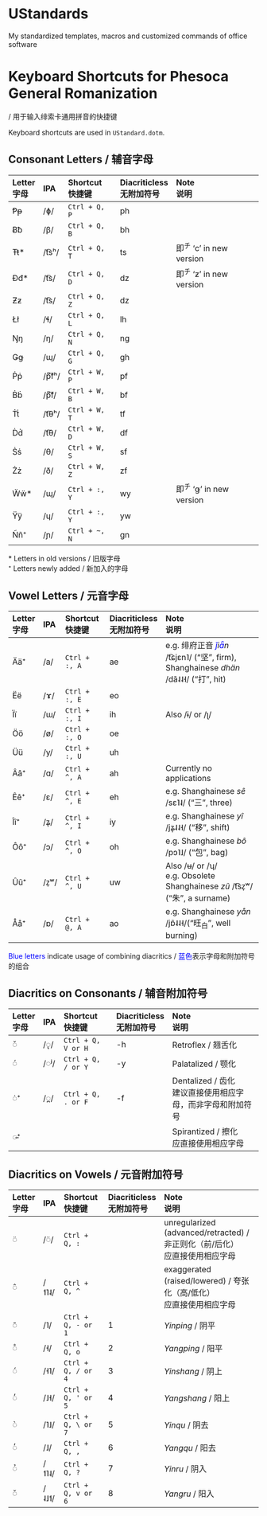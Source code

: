 # UStandards
My standardized templates, macros and customized commands of office software

# Keyboard Shortcuts for Phesoca General Romanization
/ 用于输入绯索卡通用拼音的快捷键

Keyboard shortcuts are used in `UStandard.dotm`.

## Consonant Letters / 辅音字母

|Letter<br>字母|IPA|Shortcut<br>快捷键|Diacriticless<br>无附加符号|Note<br>说明|
|:-|:-|:-|:-|:-|
|Ᵽᵽ|/ɸ/|`Ctrl + Q, P`|ph||
|Ƀƀ|/β/|`Ctrl + Q, B`|bh||
|Ŧŧ\*|/t͡sʰ/|`Ctrl + Q, T`|ts|即<sup>チ</sup> ‘c’ in new version|
|Đđ\*|/t͡s/|`Ctrl + Q, D`|dz|即<sup>チ</sup> ‘ƶ’ in new version|
|Ƶƶ|/t͡s/|`Ctrl + Q, Z`|dz||
|Łł|/ɬ/|`Ctrl + Q, L`|lh||
|Ŋŋ|/ŋ/|`Ctrl + Q, N`|ng||
|Ǥǥ|/ɰ/|`Ctrl + Q, G`|gh||
|Ṗṗ|/p͆͡fʰ/|`Ctrl + W, P`|pf||
|Ḃḃ|/p͆͡f/|`Ctrl + W, B`|bf||
|Ṫṫ|/t͡θʰ/|`Ctrl + W, T`|tf||
|Ḋḋ|/t͡θ/|`Ctrl + W, D`|df||
|Ṡṡ|/θ/|`Ctrl + W, S`|sf||
|Żż|/ð/|`Ctrl + W, Z`|zf||
|Ẅẅ\*|/ɰ/|`Ctrl + :, Y`|wy|即<sup>チ</sup> ‘ǥ’ in new version|
|Ÿÿ|/ɥ/|`Ctrl + :, Y`|yw||
|Ññ⁺|/ɲ/|`Ctrl + ~, N`|gn||

\* Letters in old versions / 旧版字母  
⁺ Letters newly added / 新加入的字母

## Vowel Letters / 元音字母

|Letter<br>字母|IPA|Shortcut<br>快捷键|Diacriticless<br>无附加符号|Note<br>说明|
|:-|:-|:-|:-|:-|
|Ää⁺|/a/|`Ctrl + :, A`|ae|e.g. 绯府正音 *<span style="color:blue">ǰ</span>i<span style="color:blue">ǟ</span>n* /t͡ɕjɛn˥/ (“坚”, firm),<br>Shanghainese *dhän* /dã˨˨˧/ (“打”, hit)|
|Ëë|/ɤ/|`Ctrl + :, E`|eo||
|Ïï|/ɯ/|`Ctrl + :, I`|ih|Also /ɨ/ or /ʅ/|
|Öö|/ø/|`Ctrl + :, O`|oe||
|Üü|/y/|`Ctrl + :, U`|uh||
|Ââ⁺|/ɑ/|`Ctrl + ^, A`|ah|Currently no applications|
|Êê⁺|/ɛ/|`Ctrl + ^, E`|eh|e.g. Shanghainese *sê* /sɛ˥˨/ (“三”, three)|
|Îî⁺|/ʑ̩/|`Ctrl + ^, I`|iy|e.g. Shanghainese *yî* /jʑ̩˨˨˧/ (“移”, shift)|
|Ôô⁺|/ɔ/|`Ctrl + ^, O`|oh|e.g. Shanghainese *bô* /pɔ˥˩/ (“包”, bag)|
|Ûû⁺|/z̩ʷ/|`Ctrl + ^, U`|uw|Also /ʉ/ or /ʮ/<br>e.g. Obsolete Shanghainese *zû* /t͡sz̩ʷ/ (“朱”, a surname)|
|Åå⁺|/ɒ/|`Ctrl + @, A`|ao|e.g. Shanghainese *yån* /jɒ̃˨˨˧/(“旺<sub>白</sub>”, well burning)|

<span style="color:blue">Blue letters</span> indicate usage of combining diacritics / <span style="color:blue">蓝色</span>表示字母和附加符号的组合

## Diacritics on Consonants / 辅音附加符号

|Letter<br>字母|IPA|Shortcut<br>快捷键|Diacriticless<br>无附加符号|Note<br>说明|
|:-|:-|:-|:-|:-|
|◌̌|/◌̢/|`Ctrl + Q, V or H`|-h|Retroflex / 翘舌化|
|◌́|/◌ʲ/|`Ctrl + Q, / or Y`|-y|Palatalized / 颚化|
|◌̇⁺|/◌̪/|`Ctrl + Q, . or F`|-f|Dentalized / 齿化<br>建议直接使用相应字母，而非字母和附加符号|
|◌̵⁺||||Spirantized / 擦化<br>应直接使用相应字母|

## Diacritics on Vowels / 元音附加符号

|Letter<br>字母|IPA|Shortcut<br>快捷键|Diacriticless<br>无附加符号|Note<br>说明|
|:-|:-|:-|:-|:-|
|◌̈|/◌̈/|`Ctrl + Q, :`||unregularized (advanced/retracted) / 非正则化（前/后化）<br>应直接使用相应字母
|◌̂|/˦˥˨/|`Ctrl + Q, ^`||exaggerated (raised/lowered) / 夸张化（高/低化）<br>应直接使用相应字母
|◌̄|/˥/|`Ctrl + Q, - or 1`|1|*Yinping* / 阴平
|◌̊|/˧/|`Ctrl + Q, o`|2|*Yangping* / 阳平
|◌́|/˧˥/|`Ctrl + Q, / or 4`|3|*Yinshang* / 阴上
|◌̒|/˩˧/|`Ctrl + Q, ' or 5`|4|*Yangshang* / 阳上
|◌̀|/˥˩/|`Ctrl + Q, \ or 7`|5|*Yinqu* / 阴去
|◌̓|/˩/|`Ctrl + Q, ,`|6|*Yangqu* / 阳去
|◌̉|/˦˥˨/ |`Ctrl + Q, ?`|7|*Yinru* / 阴入
|◌̌|/˨˩˦/|`Ctrl + Q, v or 6`|8|*Yangru* / 阳入
